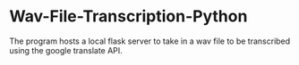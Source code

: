 # Wav-File-Transcription-Python
The program hosts a local flask server to take in a wav file to be transcribed using the google translate API.
